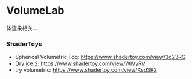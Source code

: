 # VolumeLab
体渲染相关...

### ShaderToys
* Spherical Volumetric Fog: https://www.shadertoy.com/view/3d23RG
* Dry ice 2: https://www.shadertoy.com/view/WlVyRV
* try volumetric: https://www.shadertoy.com/view/Xsd3R2

